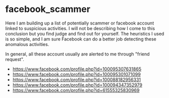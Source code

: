 # facebook_scammer
Here I am building up a list of potentially scammer or facebook account linked to suspicious activities.   I will not be describing how I come to this conclusion but you find judge and find out for yourself.   The heuristics I used is so simple, and I am sure Facebook can do a better job detecting these anomalous activities.

In general, all these account usually are alerted to me through "friend request".   

- https://www.facebook.com/profile.php?id=100095307631865
- https://www.facebook.com/profile.php?id=100095301071099
- https://www.facebook.com/profile.php?id=100088182956331
- https://www.facebook.com/profile.php?id=100094347352979
- https://www.facebook.com/profile.php?id=61555325830969
